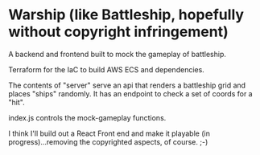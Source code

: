 # Warship (like Battleship, hopefully without copyright infringement)
A backend and frontend built to mock the gameplay of battleship.

Terraform for the IaC to build AWS ECS and dependencies.

The contents of "server" serve an api that renders a battleship grid and places "ships" randomly. It has an endpoint to check a set of coords for a "hit".

index.js controls the mock-gameplay functions.

I think I'll build out a React Front end and make it playable (in progress)...removing the copyrighted aspects, of course. ;-)
